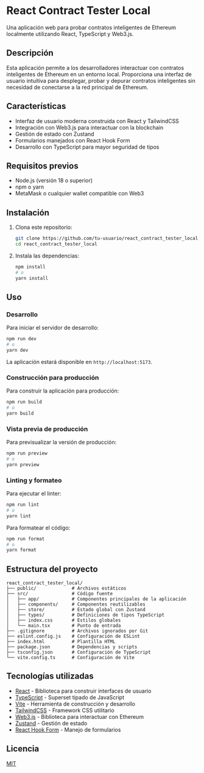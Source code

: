 # React Contract Tester Local

Una aplicación web para probar contratos inteligentes de Ethereum localmente utilizando React, TypeScript y Web3.js.

## Descripción

Esta aplicación permite a los desarrolladores interactuar con contratos inteligentes de Ethereum en un entorno local. Proporciona una interfaz de usuario intuitiva para desplegar, probar y depurar contratos inteligentes sin necesidad de conectarse a la red principal de Ethereum.

## Características

- Interfaz de usuario moderna construida con React y TailwindCSS
- Integración con Web3.js para interactuar con la blockchain
- Gestión de estado con Zustand
- Formularios manejados con React Hook Form
- Desarrollo con TypeScript para mayor seguridad de tipos

## Requisitos previos

- Node.js (versión 18 o superior)
- npm o yarn
- MetaMask o cualquier wallet compatible con Web3

## Instalación

1. Clona este repositorio:
   ```bash
   git clone https://github.com/tu-usuario/react_contract_tester_local.git
   cd react_contract_tester_local
   ```

2. Instala las dependencias:
   ```bash
   npm install
   # o
   yarn install
   ```

## Uso

### Desarrollo

Para iniciar el servidor de desarrollo:

```bash
npm run dev
# o
yarn dev
```

La aplicación estará disponible en `http://localhost:5173`.

### Construcción para producción

Para construir la aplicación para producción:

```bash
npm run build
# o
yarn build
```

### Vista previa de producción

Para previsualizar la versión de producción:

```bash
npm run preview
# o
yarn preview
```

### Linting y formateo

Para ejecutar el linter:

```bash
npm run lint
# o
yarn lint
```

Para formatear el código:

```bash
npm run format
# o
yarn format
```

## Estructura del proyecto

```
react_contract_tester_local/
├── public/             # Archivos estáticos
├── src/                # Código fuente
│   ├── app/            # Componentes principales de la aplicación
│   ├── components/     # Componentes reutilizables
│   ├── store/          # Estado global con Zustand
│   ├── types/          # Definiciones de tipos TypeScript
│   ├── index.css       # Estilos globales
│   └── main.tsx        # Punto de entrada
├── .gitignore          # Archivos ignorados por Git
├── eslint.config.js    # Configuración de ESLint
├── index.html          # Plantilla HTML
├── package.json        # Dependencias y scripts
├── tsconfig.json       # Configuración de TypeScript
└── vite.config.ts      # Configuración de Vite
```

## Tecnologías utilizadas

- [React](https://reactjs.org/) - Biblioteca para construir interfaces de usuario
- [TypeScript](https://www.typescriptlang.org/) - Superset tipado de JavaScript
- [Vite](https://vitejs.dev/) - Herramienta de construcción y desarrollo
- [TailwindCSS](https://tailwindcss.com/) - Framework CSS utilitario
- [Web3.js](https://web3js.readthedocs.io/) - Biblioteca para interactuar con Ethereum
- [Zustand](https://github.com/pmndrs/zustand) - Gestión de estado
- [React Hook Form](https://react-hook-form.com/) - Manejo de formularios

## Licencia

[MIT](LICENSE)
